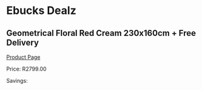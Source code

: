 
# Ebucks Dealz
## Geometrical Floral Red Cream 230x160cm + Free Delivery
[Product Page](https://www.ebucks.com/web/shop/productSelected.do?prodId=1210179779&catId=1209942745)

Price: R2799.00

Savings: 


	